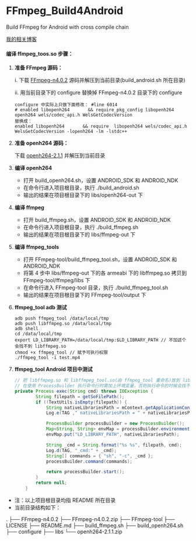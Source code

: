 # FFmpeg_Build4Android
Build FFmpeg for Android with cross compile chain

[我的相关博客](https://blog.csdn.net/u011520181/article/details/107357250)

#### 编译 ffmpeg_toos.so 步骤：

1. **准备 FFmpeg 源码：**

   i. 下载 [FFmpeg-n4.0.2](https://github.com/FFmpeg/FFmpeg/releases/tag/n4.0.2) 源码并解压到当前目录(build_android.sh 所在目录)

   ii. 用当前目录下的 configure 替换掉  FFmpeg-n4.0.2 目录下的 configure

   ```shell
   configure 中实际上只做下面修改： #line 6014
   # enabled libopenh264       && require_pkg_config libopenh264 openh264 wels/codec_api.h WelsGetCodecVersion
   替换成：
   enabled libopenh264       && require  libopenh264 wels/codec_api.h WelsGetCodecVersion -lopenh264 -lm -lstdc++
   ```

2. **准备 openh264 源码：**

   下载 [openh264-2.1.1](https://github.com/cisco/openh264/releases/tag/v2.1.1) 并解压到当前目录

3. **编译 openh264**

   - 打开 build_openh264.sh，设置 ANDROID_SDK 和 ANDROID_NDK
   - 在命令行进入项目根目录，执行 ./build_android.sh
   - 输出的结果在项目根目录下的 libs/openh264-out 下

4. **编译 ffmpeg**

   - 打开 build_ffmpeg.sh，设置 ANDROID_SDK 和 ANDROID_NDK
   - 在命令行进入项目根目录，执行 ./build_ffmpeg.sh
   - 输出的结果在项目根目录下的  libs/ffmpeg-out 下

5. **编译 ffmpeg_tools**

   - 打开 FFmpeg-tool/build_ffmpeg_tool.sh，设置 ANDROID_SDK 和 ANDROID_NDK
   - 将第 4 步中 libs/ffmpeg-out 下的各 armeabi 下的 libffmpeg.so 拷贝到 FFmpeg-tool/ffmpeg/libs 下
   - 在命令行进入 FFmpeg-tool 目录，执行 ./build_ffmpeg_tool.sh
   - 输出的结果在项目根目录下的   FFmpeg-tool/output 下

6. **ffmpeg_tool  adb 测试**

   ```shell
   adb push ffmpeg_tool /data/local/tmp
   adb push libffmpeg.so /data/local/tmp
   adb shell
   cd /data/local/tmp
   export LD_LIBRARY_PATH=/data/local/tmp:$LD_LIBRARY_PATH // 不加这个会找不到 libffmpeg.so
   chmod +x ffmpeg_tool // 赋予可执行权限
   ./ffmpeg_tool -i test.mp4
   ```

7. **ffmpeg_tool Android 项目中测试**

   ```java
   // 把 libffmpeg.so 和 libffmpeg_tool.so(由 ffmpeg_tool 重命名)放到 libs 目录下打包到 APK
   // 在使用 ProcessBuilder 执行命令行时需加上环境变量，否则执行命令的时候会找不到 libffmpeg.so：
   private Process exec(String cmd) throws IOException {
           String filepath = getSoFilePath();
           if (!TextUtils.isEmpty(filepath)) {
               String nativeLibrariesPath = mContext.getApplicationContext().getApplicationInfo().nativeLibraryDir;
               Log.e(TAG ," nativeLibrariesPath = " + nativeLibrariesPath);

               ProcessBuilder processBuilder = new ProcessBuilder();
               Map<String, String> envMap = processBuilder.environment();
               envMap.put("LD_LIBRARY_PATH", nativeLibrariesPath);

               String _cmd = String.format("%s %s", filepath, cmd);
               Log.d(TAG, "_cmd:" + _cmd);
               String[] commands = { "sh", "-c", _cmd };
               processBuilder.command(commands);

               return processBuilder.start();
           }
           return null;
       }
   ```

- 注：以上项目根目录均指 README 所在目录
- 当前目录结构如下：

.
├── FFmpeg-n4.0.2
├── FFmpeg-n4.0.2.zip
├── FFmpeg-tool
├── LICENSE
├── README.md
├── build_ffmpeg.sh
├── build_openh264.sh
├── configure
├── libs
└── openh264-2.1.1.zip